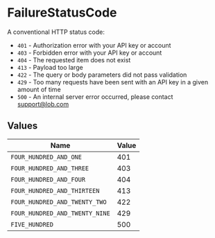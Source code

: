 # FailureStatusCode

A conventional HTTP status code:
  * `401` - Authorization error with your API key or account
  * `403` - Forbidden error with your API key or account
  * `404` - The requested item does not exist
  * `413` - Payload too large
  * `422` - The query or body parameters did not pass validation
  * `429` - Too many requests have been sent with an API key in a given amount of time
  * `500` - An internal server error occurred, please contact support@lob.com



## Values

| Name                           | Value                          |
| ------------------------------ | ------------------------------ |
| `FOUR_HUNDRED_AND_ONE`         | 401                            |
| `FOUR_HUNDRED_AND_THREE`       | 403                            |
| `FOUR_HUNDRED_AND_FOUR`        | 404                            |
| `FOUR_HUNDRED_AND_THIRTEEN`    | 413                            |
| `FOUR_HUNDRED_AND_TWENTY_TWO`  | 422                            |
| `FOUR_HUNDRED_AND_TWENTY_NINE` | 429                            |
| `FIVE_HUNDRED`                 | 500                            |